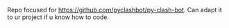 Repo focused for https://github.com/pyclashbot/py-clash-bot.
Can adapt it to ur project if u know how to code.

